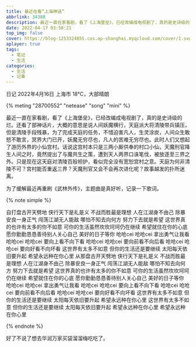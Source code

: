 ```yaml
---
title: 最近在看“上海神话”
abbrlink: 34388
description: 最近一直在家看剧，看了《上海堡垒》，已经改编成电视剧了，真的是史诗级的烂。还看了部神话片，大概的意思是说人间妖魔横行，天庭派大将清陵带兵镇压，但是清陵手段残暴，为了完成天庭的任务，不惜迫害凡人，生灵涂炭，人间众生敢怒不敢言，冥界大门已开，妖魔无穷尽也，凡人的苦难无穷尽也。此时人们又想起了游历外界的小仙宫村。话说这宫村本只是三两小厮供奉的村口小仙，天魔刑官降生人间之时，竟然提出了与魔共生之策，遭到天人两界口诛笔伐，被放逐至三界之外。只是现在这天庭对清陵百般袒护，看似完全没有宽恕宫村之意。天庭为何非清陵不可？宫村能否重返三界？天魔刑官又会不会再次进化呢？故事越发的扑所迷离。
date: 2022-04-17 03:58:21
top_img: false
cover: https://blog-1253324855.cos.ap-shanghai.myqcloud.com/cover/1.svg
aplayer: true
tags:
  - 笔记
  - 生活
categories:
  - 生活
  - 记事
---
```




日记 2022年4月16日 
上海市  18°C，大部晴朗

{% meting "28700552" "netease" "song" "mini" %}

最近一直在家看剧，看了《上海堡垒》，已经改编成电视剧了，真的是史诗级的烂。还看了部神话片，大概的意思是说人间妖魔横行，天庭派大将清陵带兵镇压，但是清陵手段残暴，为了完成天庭的任务，不惜迫害凡人，生灵涂炭，人间众生敢怒不敢言，冥界大门已开，妖魔无穷尽也，凡人的苦难无穷尽也。此时人们又想起了游历外界的小仙宫村。话说这宫村本只是三两小厮供奉的村口小仙，天魔刑官降生人间之时，竟然提出了与魔共生之策，遭到天人两界口诛笔伐，被放逐至三界之外。只是现在这天庭对清陵百般袒护，看似完全没有宽恕宫村之意。天庭为何非清陵不可？宫村能否重返三界？天魔刑官又会不会再次进化呢？故事越发的扑所迷离。

为了缓解最近再重刷《武林外传》，主题曲是真好听，记录一下歌词。

{% note simple %}

自打盘古开天劈地
侠行天下是礼是义
不战而胜最是理想
人在江湖身不由己
除暴安良一身正气
闯荡江湖无人能敌
哪怕不知去向何方
努力下去就是希望
这世界真的也许有太多的你不如意
可你的生活虽然坎坎坷坷仍在继续
希望就住在你的心底
愿你勤勤恳恳善待别人关心自己
美好的日子等你
呛呛cei
呛呛cei
拿出勇气让我看
呛呛cei
呛呛cei
要向上看不向下看
呛呛cei
呛呛cei
要向前看不向后看
呛呛cei
呛呛cei
要向好看不向坏看
这世界有太多不如意
但你的生活还是要继续
太阳每天依旧要升起
希望永远种在你心里
从那盘古开天劈地
侠行天下是礼是义
不战而胜最是理想
人在江湖身不由己
除暴安良一身正气
闯荡江湖无人能敌
哪怕不知去向何方
努力下去就是希望
这世界真的也许有太多的你不如意
可你的生活虽然坎坎坷坷仍在继续
希望就住在你的心底
愿你勤勤恳恳善待别人关心自己
美好的日子等你
呛呛cei
呛呛cei
拿出勇气让我看
呛呛cei
呛呛cei
要向上看不向下看
呛呛cei
呛呛cei
要向前看不向后看
呛呛cei
呛呛cei
要向好看不向坏看
这世界有太多不如意
但你的生活还是要继续
太阳每天依旧要升起
希望永远种在你心里
这世界有太多不如意
但你的生活还是要继续
太阳每天依旧要升起
希望永远种在你心里
希望永远种在你心里 

{% endnote %}

好了不说了想去华润万家买袋溜溜梅吃吃了。